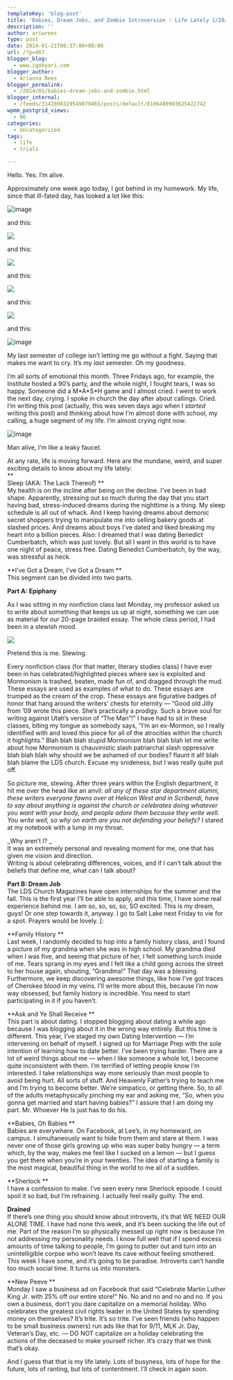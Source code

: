 ```yaml
---
templateKey: 'blog-post'
title: 'Babies, Dream Jobs, and Zombie Introversion : Life Lately 1/20/14'
description: ''
author: ariwrees
type: post
date: 2014-01-21T06:37:00+00:00
url: /?p=467
blogger_blog:
  - www.igobyari.com
blogger_author:
  - Arianna Rees
blogger_permalink:
  - /2014/01/babies-dream-jobs-and-zombie.html
blogger_internal:
  - /feeds/3142898329549879465/posts/default/6106489903625422742
wpmm_postgrid_views:
  - 66
categories:
  - Uncategorized
tags:
  - life
  - trials

---
```

Hello. Yes. I’m alive.

Approximately one week ago today, I got behind in my homework. My life, since that ill-fated day, has looked a lot like this: 

![image](https://31.media.tumblr.com/4215f9d06604d40ea577b4ace54a0ae0/tumblr_inline_mzhr7zpjtT1qgbsvm.gif)

and this: 

![](https://24.media.tumblr.com/2d0949c819678d1dbdd6d64b46428fe1/tumblr_mzg4fygfZW1r68x6ro1_500.jpg)

and this: 

![](https://24.media.tumblr.com/e4560b190907df4a89e2de999ca40467/tumblr_mzim9iHiso1rn08tyo1_250.gif)

and this: 

![](https://24.media.tumblr.com/32fc2a052237c98de39a4151d9c86de0/tumblr_mzh2f21cj91qgma0ao1_500.jpg)

and this: 

![](https://24.media.tumblr.com/5aa5533cd330760996fc67b12f222db4/tumblr_mzgz64XsCr1s0xptho1_400.gif)

and this:

![image](https://www.igobyari.com/wp-content/uploads/2014/01/tumblr_inline_ml53cwSSGx1qheoy4.gif)

My last semester of college isn’t letting me go without a fight. Saying that makes me want to cry. It’s my _last_ semester. Oh my goodness.

I’m all sorts of emotional this month. Three Fridays ago, for example, the Institute hosted a 90’s party, and the whole night, I fought tears, I was so happy. Someone did a M\*A\*S\*H game and I almost cried. I went to work the next day, crying. I spoke in church the day after about callings. Cried. I’m writing this post (actually, this was seven days ago when I _started_ writing this post) and thinking about how I’m almost done with school, my calling, a huge segment of my life. I’m almost crying right now.  
  

![image](https://31.media.tumblr.com/64176f6ff92997a09d1072f04be0c9ef/tumblr_inline_myxsgxLpD91rhihz7.gif)

  
Man alive, I’m like a leaky faucet.

At any rate, life is moving forward. Here are the mundane, weird, and super exciting details to know about my life lately:  
**  
Sleep (AKA: The Lack Thereof) **  
My health is on the incline after being on the decline. I’ve been in bad shape. Apparently, stressing out so much during the day that you start having bad, stress-induced dreams during the nighttime is a thing. My sleep schedule is all out of whack. And I keep having dreams about demonic secret shoppers trying to manipulate me into selling bakery goods at slashed prices. And dreams about boys I’ve dated and liked breaking my heart into a billion pieces. Also: I dreamed that I was dating Benedict Cumberbatch, which was just lovely. But all I want in this world is to have one night of peace, stress free. Dating Benedict Cumberbatch, by the way, was stressful as heck.   
  
**I’ve Got a Dream, I’ve Got a Dream **  
This segment can be divided into two parts.

  

****Part A: Epiphany****

As I was sitting in my nonfiction class last Monday, my professor asked us to write about something that keeps us up at night, something we can use as material for our 20-page braided essay. The whole class period, I had been in a stewish mood.

![](https://31.media.tumblr.com/tumblr_m7xog9cIr81qbfcx6o3_500.gif)

Pretend this is me. Stewing. 

  
Every nonfiction class (for that matter, literary studies class) I have ever been in has celebrated/highlighted pieces where sex is exploited and Mormonism is trashed, beaten, made fun of, and dragged through the mud. These essays are used as examples of what _to_ do. These essays are trumped as the cream of the crop. These essays are figurative badges of honor that hang around the writers’ chests for eternity — “Good old Jilly from ’09 wrote this piece. She’s practically a prodigy. Such a brave soul for writing against Utah’s version of “The Man”!” I have had to sit in these classes, biting my tongue as somebody says, “I’m an ex-Mormon, so I really identified with and loved this piece for all of the atrocities within the church it highlights.” Blah blah blah stupid Mormonism blah blah blah let me write about how Mormonism is chauvinistic slash patriarchal slash oppressive blah blah blah why should we be ashamed of our bodies? flaunt it all! blah blah blame the LDS church. Excuse my snideness, but I was really quite put off.

So picture me, stewing. After three years within the English department, it hit me over the head like an anvil: _all any of these star department alumni, these writers everyone fawns over at Helicon West and in Scribendi, have to say about anything is against the church or celebrates doing whatever you want with your body, and people adore them because they write well. You write well, so why on earth are you not defending your beliefs?_ I stared at my notebook with a lump in my throat.   
  
_Why aren’t I? _  
It was an extremely personal and revealing moment for me, one that has given me vision and direction.  
Writing is about celebrating differences, voices, and if I can’t talk about the beliefs that define me, what can I talk about?   
  
**Part B: Dream Job**  
The LDS Church Magazines have open internships for the summer and the fall. This is the first year I’ll be able to apply, and this time, I have some real experience behind me. I am so, so, so, so, SO excited. This is my dream, guys! Or one step towards it, anyway. I go to Salt Lake next Friday to vie for a spot. Prayers would be lovely. \[:

**Family History **  
Last week, I randomly decided to hop into a family history class, and I found a picture of my grandma when she was in high school. My grandma died when I was five, and seeing that picture of her, I felt something lurch inside of me. Tears sprang in my eyes and I felt like a child going across the street to her house again, shouting, “Grandma!” That day was a blessing. Furthermore, we keep discovering awesome things, like how I’ve got traces of Cherokee blood in my veins. I’ll write more about this, because I’m now way obsessed, but family history is incredible. You need to start participating in it if you haven’t.  
  
**Ask and Ye Shall Receive **  
This part is about dating. I stopped blogging about dating a while ago because I was blogging about it in the wrong way entirely. But this time is different. This year, I’ve staged my own Dating Intervention — I’m intervening on behalf of myself. I signed up for Marriage Prep with the sole intention of learning how to date better. I’ve been trying harder. There are a lot of weird things about me — when I like someone a whole lot, I become quite inconsistent with them. I’m terrified of letting people know I’m interested. I take relationships way more seriously than most people to avoid being hurt. All sorts of stuff. And Heavenly Father’s trying to teach me and I’m trying to become better. We’re simpatico, or getting there. So, to all of the adults metaphysically pinching my ear and asking me, “So, when you gonna get married and start having babies?” I assure that I am doing my part. Mr. Whoever He Is just has to do his.

**Babies, Oh Babies **  
Babies are everywhere. On Facebook, at Lee’s, in my homeward, on campus. I simultaneously want to hide from them and stare at them. I was never one of those girls growing up who was super baby hungry — a term which, by the way, makes me feel like I sucked on a lemon — but I guess you get there when you’re in your twenties. The idea of starting a family is the most magical, beautiful thing in the world to me all of a sudden.

**Sherlock **  
I have a confession to make. I’ve seen every new Sherlock episode. I could spoil it so bad, but I’m refraining. I actually feel really guilty. The end.  
  
**Drained**  
If there’s one thing you should know about introverts, it’s that WE NEED OUR ALONE TIME. I have had none this week, and it’s been sucking the life out of me. Part of the reason I’m so physically messed up right now is because I’m not addressing my personality needs. I know full well that if I spend excess amounts of time talking to people, I’m going to putter out and turn into an unintelligible corpse who won’t leave its cave without feeling smothered. This week I have some, and it’s going to be paradise. Introverts can’t handle too much social time. It turns us into monsters.   
  
**New Peeve **  
Monday I saw a business ad on Facebook that said “Celebrate Martin Luther King Jr. with 25% off our entire store!” No. No and no and no and no. If you own a business, don’t you dare capitalize on a memorial holiday. Who celebrates the greatest civil rights leader in the United States by spending money on themselves? It’s trite. It’s so trite. I’ve seen friends (who happen to be small business owners) run ads like that for 9/11, MLK Jr. Day, Veteran’s Day, etc. — DO NOT capitalize on a holiday celebrating the actions of the deceased to make yourself richer. It’s crazy that we think that’s okay. 

And I guess that that is my life lately. Lots of busyness, lots of hope for the future, lots of ranting, but lots of contentment. I’ll check in again soon.